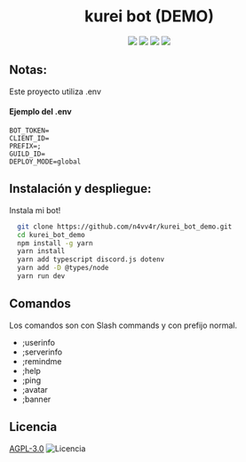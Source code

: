 <center><h1>kurei bot (DEMO)</h1>
<p><img src="https://img.shields.io/badge/Discord-%235865F2.svg?style=for-the-badge&logo=discord&logoColor=white"> <img src="https://img.shields.io/badge/typescript-%23007ACC.svg?style=for-the-badge&logo=typescript&logoColor=white"> <img src="https://img.shields.io/badge/yarn-%232C8EBB.svg?style=for-the-badge&logo=yarn&logoColor=white"> <img src="https://img.shields.io/badge/node.js-6DA55F?style=for-the-badge&logo=node.js&logoColor=white"></p>
</center>

## Notas:
Este proyecto utiliza .env
#### Ejemplo del .env
```env
BOT_TOKEN=
CLIENT_ID=
PREFIX=;
GUILD_ID=  
DEPLOY_MODE=global                
```


## Instalación y despliegue:

Instala mi bot!

```bash
  git clone https://github.com/n4vv4r/kurei_bot_demo.git
  cd kurei_bot_demo
  npm install -g yarn
  yarn install
  yarn add typescript discord.js dotenv
  yarn add -D @types/node
  yarn run dev
```
    
## Comandos
Los comandos son con Slash commands y con prefijo normal.

- ;userinfo
- ;serverinfo
- ;remindme
- ;help
- ;ping
- ;avatar
- ;banner


## Licencia

[AGPL-3.0](https://www.gnu.org/licenses/agpl-3.0.en.html)
![Licencia](https://www.gnu.org/graphics/agplv3-155x51.png)

